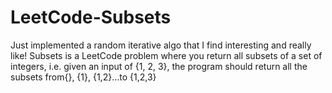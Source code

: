 # LeetCode-Subsets
Just implemented a random iterative algo that I find interesting and really like!
Subsets is a LeetCode problem where you return all subsets of a set of integers, i.e. given an input of {1, 2, 3}, the program should return all the subsets from{}, {1}, {1,2}...to {1,2,3}
